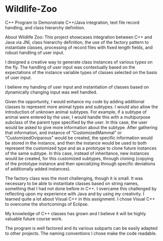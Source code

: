 # Wildlife-Zoo
C++ Program to Demonstrate C++/Java integration, text file record handling, and class hierarchy definition.

About Wildlife Zoo:
This project showcases integration between C++ and Java via JNI, class hierarchy definition, the use of the factory pattern to instantiate classes, processing of record files with fixed length fields, and robust handling of user input.

I designed a creative way to generate class instances of various types on the fly. The handling of user input was contextually based on the expectations of the instance variable types of classes selected on the basis of user input.

I believe my handing of user input and instantiation of classes based on dynamically changing input was well handled.

Given the opportunity, I would enhance my code by adding additional classes to represent more animal types and subtypes. I would also allow the introduction of unknown animal subtypes. For example, if a subtype of animal were entered by the user, I would handle this with a multipurpose subclass of the parent type specified by the user. In this case, the user would be asked to give more information about the subtype. After gathering that information, and instance of “CustomizedMammal” or “CustomizedOviparous” would be created, the specific information would be stored in the instance, and then the instance would be used to both represent the customized type and as a prototype to clone future instances of the same subtype. In this case, instead of inheritance, new instances would be created, for this customized subtypes, through cloning (copying of the prototype instance and then specializing through specific deviations of additionally added instances).

The factory class was the most challenging, though it is small. It was necessary to be able to instantiate classes based on string names, something that I had not done before in C++. I overcame this challenged by reflecting upon my experience with Java and by using my creativity. I learned quite a lot about Visual C++ in this assignment. I chose Visual C++ to overcome the shortcomings of Eclipse.

My knowledge of C++ classes has grown and I believe it will be highly valuable future course work.

The program is well factored and its various subparts can be easily adapted to other projects. The naming conventions I chose make the code readable.

